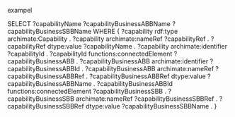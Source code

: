 exampel

SELECT ?capabilityName ?capabilityBusinessABBName  ?capabilityBusinessSBBName
WHERE {
	?capability rdf:type archimate:Capability .
	?capability archimate:nameRef ?capabilityRef .
	?capabilityRef dtype:value ?capabilityName .
	?capability archimate:identifier ?capabilityId .
	?capabilityId functions:connectedElement ?capabilityBusinessABB .
	?capabilityBusinessABB  archimate:identifier ?capabilityBusinessABBId .
	?capabilityBusinessABB archimate:nameRef ?capabilityBusinessABBRef .
	?capabilityBusinessABBRef dtype:value ?capabilityBusinessABBName .
	?capabilityBusinessABBId functions:connectedElement ?capabilityBusinessSBB .
	?capabilityBusinessSBB archimate:nameRef ?capabilityBusinessSBBRef .
	?capabilityBusinessSBBRef dtype:value ?capabilityBusinessSBBName .
}